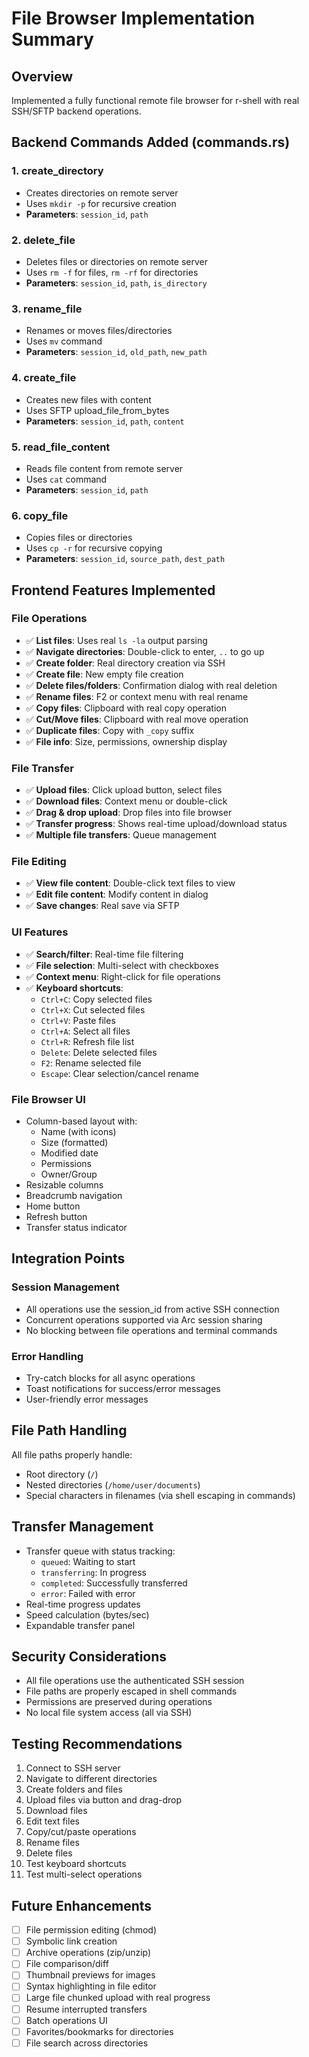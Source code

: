 # File Browser Implementation Summary

## Overview
Implemented a fully functional remote file browser for r-shell with real SSH/SFTP backend operations.

## Backend Commands Added (commands.rs)

### 1. **create_directory**
- Creates directories on remote server
- Uses `mkdir -p` for recursive creation
- **Parameters**: `session_id`, `path`

### 2. **delete_file**
- Deletes files or directories on remote server
- Uses `rm -f` for files, `rm -rf` for directories
- **Parameters**: `session_id`, `path`, `is_directory`

### 3. **rename_file**
- Renames or moves files/directories
- Uses `mv` command
- **Parameters**: `session_id`, `old_path`, `new_path`

### 4. **create_file**
- Creates new files with content
- Uses SFTP upload_file_from_bytes
- **Parameters**: `session_id`, `path`, `content`

### 5. **read_file_content**
- Reads file content from remote server
- Uses `cat` command
- **Parameters**: `session_id`, `path`

### 6. **copy_file**
- Copies files or directories
- Uses `cp -r` for recursive copying
- **Parameters**: `session_id`, `source_path`, `dest_path`

## Frontend Features Implemented

### File Operations
- ✅ **List files**: Uses real `ls -la` output parsing
- ✅ **Navigate directories**: Double-click to enter, `..` to go up
- ✅ **Create folder**: Real directory creation via SSH
- ✅ **Create file**: New empty file creation
- ✅ **Delete files/folders**: Confirmation dialog with real deletion
- ✅ **Rename files**: F2 or context menu with real rename
- ✅ **Copy files**: Clipboard with real copy operation
- ✅ **Cut/Move files**: Clipboard with real move operation
- ✅ **Duplicate files**: Copy with `_copy` suffix
- ✅ **File info**: Size, permissions, ownership display

### File Transfer
- ✅ **Upload files**: Click upload button, select files
- ✅ **Download files**: Context menu or double-click
- ✅ **Drag & drop upload**: Drop files into file browser
- ✅ **Transfer progress**: Shows real-time upload/download status
- ✅ **Multiple file transfers**: Queue management

### File Editing
- ✅ **View file content**: Double-click text files to view
- ✅ **Edit file content**: Modify content in dialog
- ✅ **Save changes**: Real save via SFTP

### UI Features
- ✅ **Search/filter**: Real-time file filtering
- ✅ **File selection**: Multi-select with checkboxes
- ✅ **Context menu**: Right-click for file operations
- ✅ **Keyboard shortcuts**:
  - `Ctrl+C`: Copy selected files
  - `Ctrl+X`: Cut selected files
  - `Ctrl+V`: Paste files
  - `Ctrl+A`: Select all files
  - `Ctrl+R`: Refresh file list
  - `Delete`: Delete selected files
  - `F2`: Rename selected file
  - `Escape`: Clear selection/cancel rename

### File Browser UI
- Column-based layout with:
  - Name (with icons)
  - Size (formatted)
  - Modified date
  - Permissions
  - Owner/Group
- Resizable columns
- Breadcrumb navigation
- Home button
- Refresh button
- Transfer status indicator

## Integration Points

### Session Management
- All operations use the session_id from active SSH connection
- Concurrent operations supported via Arc<Handle> session sharing
- No blocking between file operations and terminal commands

### Error Handling
- Try-catch blocks for all async operations
- Toast notifications for success/error messages
- User-friendly error messages

## File Path Handling
All file paths properly handle:
- Root directory (`/`)
- Nested directories (`/home/user/documents`)
- Special characters in filenames (via shell escaping in commands)

## Transfer Management
- Transfer queue with status tracking:
  - `queued`: Waiting to start
  - `transferring`: In progress
  - `completed`: Successfully transferred
  - `error`: Failed with error
- Real-time progress updates
- Speed calculation (bytes/sec)
- Expandable transfer panel

## Security Considerations
- All file operations use the authenticated SSH session
- File paths are properly escaped in shell commands
- Permissions are preserved during operations
- No local file system access (all via SSH)

## Testing Recommendations
1. Connect to SSH server
2. Navigate to different directories
3. Create folders and files
4. Upload files via button and drag-drop
5. Download files
6. Edit text files
7. Copy/cut/paste operations
8. Rename files
9. Delete files
10. Test keyboard shortcuts
11. Test multi-select operations

## Future Enhancements
- [ ] File permission editing (chmod)
- [ ] Symbolic link creation
- [ ] Archive operations (zip/unzip)
- [ ] File comparison/diff
- [ ] Thumbnail previews for images
- [ ] Syntax highlighting in file editor
- [ ] Large file chunked upload with real progress
- [ ] Resume interrupted transfers
- [ ] Batch operations UI
- [ ] Favorites/bookmarks for directories
- [ ] File search across directories
